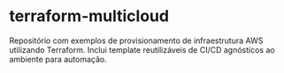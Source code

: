 # terraform-multicloud
Repositório com exemplos de provisionamento de infraestrutura AWS utilizando Terraform. Inclui template reutilizáveis de CI/CD agnósticos ao ambiente para automação.
